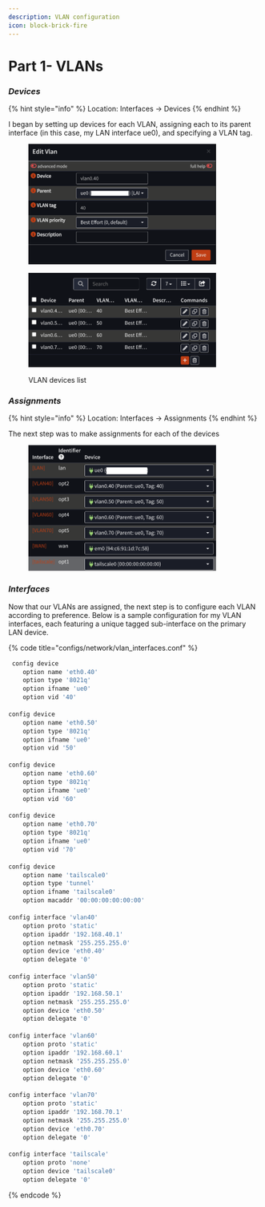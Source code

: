 ```yaml
---
description: VLAN configuration
icon: block-brick-fire
---
```


# Part 1- VLANs

### _Devices_

{% hint style="info" %}
Location: Interfaces → Devices&#x20;
{% endhint %}

I began by setting up devices for each VLAN, assigning each to its parent interface (in this case, my LAN interface ue0), and specifying a VLAN tag.

<figure><img src="../../../.gitbook/assets/Screenshot from 2025-06-21 12-24-06 (1).png" alt="" width="375"><figcaption></figcaption></figure>

<figure><img src="../../../.gitbook/assets/image (13).png" alt="" width="375"><figcaption><p>VLAN devices list</p></figcaption></figure>

### _Assignments_

{% hint style="info" %}
Location: Interfaces → Assignments&#x20;
{% endhint %}

The next step was to make assignments for each of the devices&#x20;

<figure><img src="../../../.gitbook/assets/Screenshot from 2025-06-21 12-32-43 (3).png" alt="" width="375"><figcaption></figcaption></figure>



### _Interfaces_

Now that our VLANs are assigned, the next step is to configure each VLAN according to preference. Below is a sample configuration for my VLAN interfaces, each featuring a unique tagged sub-interface on the primary LAN device.&#x20;

{% code title="configs/network/vlan_interfaces.conf" %}
```sh
 config device
    option name 'eth0.40'
    option type '8021q'
    option ifname 'ue0'
    option vid '40'

config device
    option name 'eth0.50'
    option type '8021q'
    option ifname 'ue0'
    option vid '50'

config device
    option name 'eth0.60'
    option type '8021q'
    option ifname 'ue0'
    option vid '60'

config device
    option name 'eth0.70'
    option type '8021q'
    option ifname 'ue0'
    option vid '70'

config device
    option name 'tailscale0'
    option type 'tunnel'
    option ifname 'tailscale0'
    option macaddr '00:00:00:00:00:00'

config interface 'vlan40'
    option proto 'static'
    option ipaddr '192.168.40.1'
    option netmask '255.255.255.0'
    option device 'eth0.40'
    option delegate '0'

config interface 'vlan50'
    option proto 'static'
    option ipaddr '192.168.50.1'
    option netmask '255.255.255.0'
    option device 'eth0.50'
    option delegate '0'

config interface 'vlan60'
    option proto 'static'
    option ipaddr '192.168.60.1'
    option netmask '255.255.255.0'
    option device 'eth0.60'
    option delegate '0'

config interface 'vlan70'
    option proto 'static'
    option ipaddr '192.168.70.1'
    option netmask '255.255.255.0'
    option device 'eth0.70'
    option delegate '0'

config interface 'tailscale'
    option proto 'none'
    option device 'tailscale0'
    option delegate '0'

```
{% endcode %}





